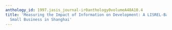```yaml
---
anthology_id: 1997.jasis_journal-ir0anthology0volumeA48A10.4
title: 'Measuring the Impact of Information on Development: A LISREL-Based Study of
  Small Business in Shanghai'
---
```

